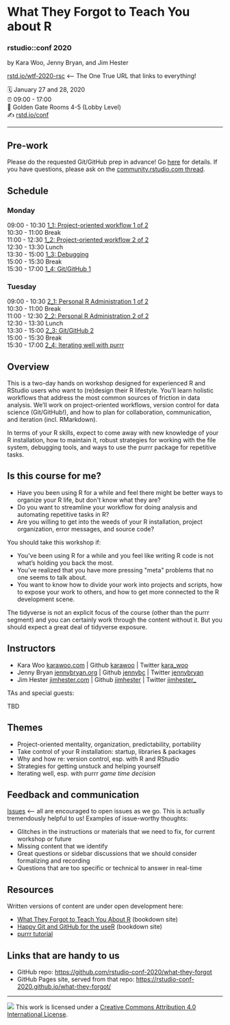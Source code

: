 What They Forgot to Teach You about R
================

### rstudio::conf 2020

by Kara Woo, Jenny Bryan, and Jim Hester

[rstd.io/wtf-2020-rsc](https://rstd.io/wtf-2020-rsc) <-- The One True URL that links to everything!

:spiral_calendar: January 27 and 28, 2020  
:alarm_clock:     09:00 - 17:00  
:hotel:           Golden Gate Rooms 4-5 (Lobby Level)  
:writing_hand:    [rstd.io/conf](http://rstd.io/conf)

-----

## Pre-work

Please do the requested Git/GitHub prep in advance! Go [here](https://happygitwithr.com/workshops.html#pre-workshop-set-up) for details. If you have questions, please ask on the [community.rstudio.com thread](https://community.rstudio.com/t/what-they-forgot-to-teach-you-about-r-workshop-rstudio-conf-2020/49106).

## Schedule

### Monday

09:00 - 10:30 [1_1: Project-oriented workflow 1 of 2](day1_1)  
10:30 - 11:00 Break  
11:00 - 12:30 [1_2: Project-oriented workflow 2 of 2](day1_2)    
12:30 - 13:30 Lunch  
13:30 - 15:00 [1_3: Debugging](day1_3)   
15:00 - 15:30 Break  
15:30 - 17:00 [1_4: Git/GitHub 1](day1_4)  

### Tuesday

09:00 - 10:30 [2_1: Personal R Administration 1 of 2](day2_1)  
10:30 - 11:00 Break  
11:00 - 12:30 [2_2: Personal R Administration 2 of 2](day2_2)  
12:30 - 13:30 Lunch  
13:30 - 15:00 [2_3: Git/GitHub 2](day2_3)  
15:00 - 15:30 Break  
15:30 - 17:00 [2_4: Iterating well with purrr](day2_4)  

## Overview

This is a two-day hands on workshop designed for experienced R and RStudio users who want to (re)design their R lifestyle. You'll learn holistic workflows that address the most common sources of friction in data analysis. We’ll work on project-oriented workflows, version control for data science (Git/GitHub!), and how to plan for collaboration, communication, and iteration (incl. RMarkdown).

In terms of your R skills, expect to come away with new knowledge of your R installation, how to maintain it, robust strategies for working with the file system, debugging tools, and ways to use the purrr package for repetitive tasks.

## Is this course for me?

* Have you been using R for a while and feel there might be better ways to organize your R life, but don't know what they are?
* Do you want to streamline your workflow for doing analysis and automating repetitive tasks in R?
* Are you willing to get into the weeds of your R installation, project organization, error messages, and source code?

You should take this workshop if:

* You've been using R for a while and you feel like writing R code is not what’s holding you back the most.
* You’ve realized that you have more pressing "meta" problems that no one seems to talk about.
* You want to know how to divide your work into projects and scripts, how to expose your work to others, and how to get more connected to the R development scene. 

The tidyverse is not an explicit focus of the course (other than the purrr segment) and you can certainly work through the content without it. But you should expect a great deal of tidyverse exposure.

## Instructors

* Kara Woo [karawoo.com](https://karawoo.com) \| Github [karawoo](https://github.com/karawoo) \| Twitter [kara_woo](https://twitter.com/kara_woo)
* Jenny Bryan [jennybryan.org](https://jennybryan.org) \| Github [jennybc](https://github.com/jennybc) \| Twitter [jennybryan](https://twitter.com/jennybryan)
* Jim Hester [jimhester.com](https://www.jimhester.com) \| Github [jimhester](https://github.com/jimhester) \| Twitter [jimhester_](https://twitter.com/jimhester_)
  
TAs and special guests: 

TBD

## Themes

* Project-oriented mentality, organization, predictability, portability
* Take control of your R installation: startup, libraries & packages
* Why and how re: version control, esp. with R and RStudio
* Strategies for getting unstuck and helping yourself
* Iterating well, esp. with purrr *game time decision*

## Feedback and communication

[Issues](https://github.com/rstudio-conf-2020/what-they-forgot/issues) <-- all are encouraged to open issues as we go. This is actually tremendously helpful to us! Examples of issue-worthy thoughts:

* Glitches in the instructions or materials that we need to fix, for current workshop or future
* Missing content that we identify
* Great questions or sidebar discussions that we should consider formalizing and recording
* Questions that are too specific or technical to answer in real-time

## Resources

Written versions of content are under open development here:

  * [What They Forgot to Teach You About R](https://rstats.wtf) (bookdown site)
  * [Happy Git and GitHub for the useR](https://happygitwithr.com) (bookdown site)
  * [purrr tutorial](https://jennybc.github.io/purrr-tutorial/)
  
## Links that are handy to us

* GitHub repo: <https://github.com/rstudio-conf-2020/what-they-forgot>
* GitHub Pages site, served from that repo: <https://rstudio-conf-2020.github.io/what-they-forgot/>

-----

![](https://i.creativecommons.org/l/by/4.0/88x31.png) This work is
licensed under a [Creative Commons Attribution 4.0 International
License](https://creativecommons.org/licenses/by/4.0/).
